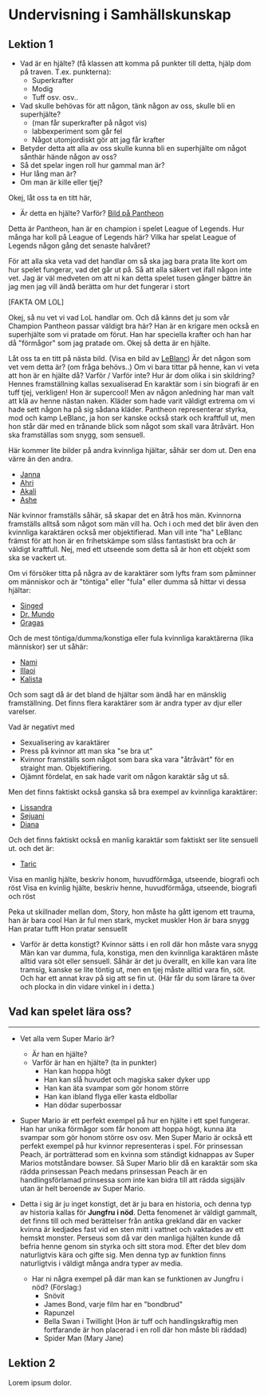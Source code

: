 
# Undervisning i Samhällskunskap


## Lektion 1
- Vad är en hjälte? (få klassen att komma på punkter till detta, hjälp dom på traven. T.ex. punkterna):
    + Superkrafter
    + Modig
    + Tuff
    osv. osv..
- Vad skulle behövas för att någon, tänk någon av oss, skulle bli en superhjälte?
    + (man får superkrafter på något vis)
    + labbexperiment som går fel
    + Något utomjordiskt gör att jag får krafter
- Betyder detta att alla av oss skulle kunna bli en superhjälte om något sånthär hände någon av oss?
- Så det spelar ingen roll hur gammal man är?
- Hur lång man är?
- Om man är kille eller tjej?

Okej, låt oss ta en titt här, 
- Är detta en hjälte?
Varför? [Bild på Pantheon][Pantheon]

Detta är Pantheon, han är en champion i spelet League of Legends. Hur många har koll på League of Legends här? Vilka har spelat League of Legends någon gång det senaste halvåret?

För att alla ska veta vad det handlar om så ska jag bara prata lite kort om hur spelet fungerar, vad det går ut på. Så att alla säkert vet ifall någon inte vet. Jag är väl medveten om att ni kan detta spelet tusen gånger bättre än jag men jag vill ändå berätta om hur det fungerar i stort

[FAKTA OM LOL]

Okej, så nu vet vi vad LoL handlar om. Och då känns det ju som vår Champion Pantheon passar väldigt bra här? Han är en krigare men också en superhjälte som vi pratade om förut. Han har speciella krafter och han har då "förmågor" som jag pratade om. Okej så detta är en hjälte.

Låt oss ta en titt på nästa bild. (Visa en bild av [LeBlanc][LeBlanc])
Är det någon som vet vem detta är? (om fråga behövs..)
Om vi bara tittar på henne, kan vi veta att hon är en hjälte då?
Varför / Varför inte?
Hur är dom olika i sin skildring?
Hennes framställning kallas sexualiserad
En karaktär som i sin biografi är en tuff tjej, verkligen!
Hon är supercool! Men av någon anledning har man valt att klä av henne nästan naken. Kläder som hade varit väldigt extrema om vi hade sett någon ha på sig sådana kläder.
Pantheon representerar styrka, mod och kamp
LeBlanc, ja hon ser kanske också stark och kraftfull ut, men hon står där med en trånande blick som något som skall vara åtråvärt. Hon ska framställas som snygg, som sensuell. 

Här kommer lite bilder på andra kvinnliga hjältar, såhär ser dom ut. Den ena värre än den andra.
- [Janna][Janna]
- [Ahri][Ahri] 
- [Akali][Akali] 
- [Ashe][Ashe] 

När kvinnor framställs såhär, så skapar det en åtrå hos män.
Kvinnorna framställs alltså som något som män vill ha. Och i och med det blir även den kvinnliga karaktären också mer objektifierad. Man vill inte "ha" LeBlanc främst för att hon är en frihetskämpe som slåss fantastiskt bra och är väldigt kraftfull. Nej, med ett utseende som detta så är hon ett objekt som ska se vackert ut.

Om vi försöker titta på några av de karaktärer som lyfts fram som påminner om människor och är "töntiga" eller "fula" eller dumma så hittar vi dessa hjältar:
- [Singed][Singed]
- [Dr. Mundo][Dr.Mundo]
- [Gragas][Gragas]

Och de mest töntiga/dumma/konstiga eller fula kvinnliga karaktärerna (lika människor) ser ut såhär:
- [Nami][Nami]
- [Illaoi][Illaoi]
- [Kalista][Kalista]

Och som sagt då är det bland de hjältar som ändå har en mänsklig framställning. Det finns flera karaktärer som är andra typer av djur eller varelser.

Vad är negativt med 
- Sexualisering av karaktärer
- Press på kvinnor att man ska "se bra ut"
- Kvinnor framställs som något som bara ska vara "åtråvärt" för en straight man. Objektifiering.
- Ojämnt fördelat, en sak hade varit om någon karaktär såg ut så. 

Men det finns faktiskt också ganska så bra exempel av kvinnliga karaktärer:
- [Lissandra][Lissandra]
- [Sejuani][Sejuani]
- [Diana][Diana]

Och det finns faktiskt också en manlig karaktär som faktiskt ser lite sensuell ut. och det är:
- [Taric][Taric]




Visa en manlig hjälte, beskriv honom, huvudförmåga, utseende, biografi och röst
Visa en kvinlig hjälte, beskriv henne, huvudförmåga, utseende, biografi och röst

Peka ut skillnader mellan dom, 
Story, hon måste ha gått igenom ett trauma, han är bara cool
Han är ful men stark, mycket muskler
Hon är bara snygg
Han pratar tufft
Hon pratar sensuellt

- Varför är detta konstigt?
Kvinnor sätts i en roll där hon måste vara snygg
Män kan var dumma, fula, konstiga, men den kvinnliga karaktären måste alltid vara söt eller sensuell.
Såhär är det ju överallt, en kille kan vara lite tramsig, kanske se lite töntig ut, men en tjej måste alltid vara fin, söt. Och har ett annat krav på sig att se fin ut.
(Här får du som lärare ta över och plocka in din vidare vinkel in i detta.)


## Vad kan spelet lära oss?


---

- Vet alla vem Super Mario är?
    - Är han en hjälte?
    - Varför är han en hjälte? (ta in punkter)
        + Han kan hoppa högt
        + Han kan slå huvudet och magiska saker dyker upp
        + Han kan äta svampar som gör honom större
        + Han kan ibland flyga eller kasta eldbollar
        + Han dödar superbossar

- Super Mario är ett perfekt exempel på hur en hjälte i ett spel fungerar. Han har unika förmågor som får honom att hoppa högt, kunna äta svampar som gör honom större osv osv. Men Super Mario är också ett perfekt exempel på hur kvinnor representeras i spel. För prinsessan Peach, är porträtterad som en kvinna som ständigt kidnappas av Super Marios motståndare bowser. Så Super Mario blir då en karaktär som ska rädda prinsessan Peach medans prinsessan Peach är en handlingsförlamad prinsessa som inte kan bidra till att rädda sigsjälv utan är helt beroende av Super Mario.
- Detta i sig är ju inget konstigt, det är ju bara en historia, och denna typ av historia kallas för __Jungfru i nöd__. Detta fenomenet är väldigt gammalt, det finns till och med berättelser från antika grekland där en vacker kvinna är kedjades fast vid en sten mitt i vattnet och vaktades av ett hemskt monster. Perseus som då var den manliga hjälten kunde då befria henne genom sin styrka och sitt stora mod. Efter det blev dom naturligtvis kära och gifte sig. Men denna typ av funktion finns naturligtvis i väldigt många andra typer av media.
    + Har ni några exempel på där man kan se funktionen av Jungfru i nöd? (Förslag:)
        * Snövit
        * James Bond, varje film har en "bondbrud"
        * Rapunzel
        * Bella Swan i Twillight (Hon är tuff och handlingskraftig men fortfarande är hon placerad i en roll där hon måste bli räddad)
        * Spider Man (Mary Jane)

## Lektion 2
Lorem ipsum dolor.

<!-- Första 2 exemplen -->
[Pantheon]: http://gameinfo.eune.leagueoflegends.com/en/game-info/champions/pantheon/
[LeBlanc]: http://gameinfo.eune.leagueoflegends.com/en/game-info/champions/leblanc/

<!-- Dålig kvinnlig representation -->
[Janna]: http://gameinfo.eune.leagueoflegends.com/en/game-info/champions/janna/
[Ahri]: http://gameinfo.eune.leagueoflegends.com/en/game-info/champions/ahri/
[Akali]: http://gameinfo.eune.leagueoflegends.com/en/game-info/champions/akali/
[Ashe]: http://gameinfo.eune.leagueoflegends.com/en/game-info/champions/ashe/

<!-- Töntiga manliga karaktärer -->
[Dr.Mundo]:http://gameinfo.eune.leagueoflegends.com/en/game-info/champions/drmundo/
[Singed]:http://gameinfo.eune.leagueoflegends.com/en/game-info/champions/singed/
[Gragas]:http://gameinfo.eune.leagueoflegends.com/en/game-info/champions/gragas/
[Taric]:http://gameinfo.eune.leagueoflegends.com/en/game-info/champions/taric/

<!-- Töntiga kvinnliga karaktärer -->
[Nami]: http://gameinfo.eune.leagueoflegends.com/en/game-info/champions/nami/
[Illaoi]: http://gameinfo.eune.leagueoflegends.com/en/game-info/champions/illaoi/
[Kalista]: http://gameinfo.eune.leagueoflegends.com/en/game-info/champions/kalista/

<!-- Tuffa kvinnliga karaktärer -->
[Lissandra]: http://gameinfo.eune.leagueoflegends.com/en/game-info/champions/lissandra/
[Sejuani]: http://gameinfo.eune.leagueoflegends.com/en/game-info/champions/sejuani/
[Diana]: http://gameinfo.eune.leagueoflegends.com/en/game-info/champions/diana/
